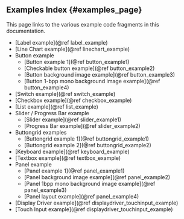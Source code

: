## Examples Index {#examples_page}

This page links to the various example code fragments in this documentation.

 - [Label example](@ref label_example)
 - [Line Chart example](@ref linechart_example)
 - Button example
    - [Button example 1](@ref button_example1)
    - [Checkable button example](@ref button_example2)
    - [Button background image example](@ref button_example3)
    - [Button 1-bpp mono background image example](@ref button_example4)
 - [Switch example](@ref switch_example)
 - [Checkbox example](@ref checkbox_example)
 - [List example](@ref list_example)
 - Slider / Progress Bar example
    - [Slider example](@ref slider_example1)
    - [Progress Bar example](@ref slider_example2)
 - Buttongrid examples
    - [Buttongrid example 1](@ref buttongrid_example1)
    - [Buttongrid example 2](@ref buttongrid_example2)
 - [Keyboard example](@ref keyboard_example)
 - [Textbox example](@ref textbox_example)
 - Panel example
    - [Panel example 1](@ref panel_example1)
    - [Panel background image example](@ref panel_example2)
    - [Panel 1bpp mono background image example](@ref panel_example3)
    - [Panel layout example](@ref panel_example4)
 - [Display Driver example](@ref displaydriver_touchinput_example)
 - [Touch Input example](@ref displaydriver_touchinput_example)

